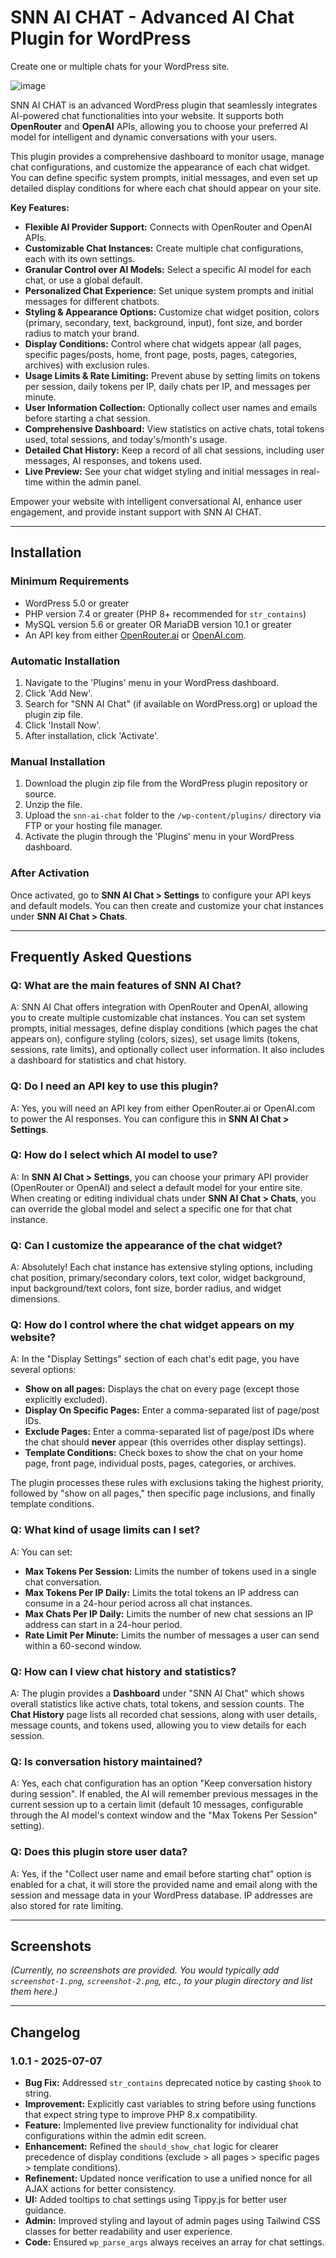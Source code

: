 # SNN AI CHAT - Advanced AI Chat Plugin for WordPress

Create one or multiple chats for your WordPress site.

![image](https://github.com/user-attachments/assets/459b89e6-efb3-4faa-9cbe-c19d4bf5d956)


SNN AI CHAT is an advanced WordPress plugin that seamlessly integrates AI-powered chat functionalities into your website. It supports both **OpenRouter** and **OpenAI** APIs, allowing you to choose your preferred AI model for intelligent and dynamic conversations with your users.

This plugin provides a comprehensive dashboard to monitor usage, manage chat configurations, and customize the appearance of each chat widget. You can define specific system prompts, initial messages, and even set up detailed display conditions for where each chat should appear on your site.

**Key Features:**

* **Flexible AI Provider Support:** Connects with OpenRouter and OpenAI APIs.
* **Customizable Chat Instances:** Create multiple chat configurations, each with its own settings.
* **Granular Control over AI Models:** Select a specific AI model for each chat, or use a global default.
* **Personalized Chat Experience:** Set unique system prompts and initial messages for different chatbots.
* **Styling & Appearance Options:** Customize chat widget position, colors (primary, secondary, text, background, input), font size, and border radius to match your brand.
* **Display Conditions:** Control where chat widgets appear (all pages, specific pages/posts, home, front page, posts, pages, categories, archives) with exclusion rules.
* **Usage Limits & Rate Limiting:** Prevent abuse by setting limits on tokens per session, daily tokens per IP, daily chats per IP, and messages per minute.
* **User Information Collection:** Optionally collect user names and emails before starting a chat session.
* **Comprehensive Dashboard:** View statistics on active chats, total tokens used, total sessions, and today's/month's usage.
* **Detailed Chat History:** Keep a record of all chat sessions, including user messages, AI responses, and tokens used.
* **Live Preview:** See your chat widget styling and initial messages in real-time within the admin panel.

Empower your website with intelligent conversational AI, enhance user engagement, and provide instant support with SNN AI CHAT.

---

## Installation

### Minimum Requirements

* WordPress 5.0 or greater
* PHP version 7.4 or greater (PHP 8+ recommended for `str_contains`)
* MySQL version 5.6 or greater OR MariaDB version 10.1 or greater
* An API key from either [OpenRouter.ai](https://openrouter.ai/) or [OpenAI.com](https://openai.com/).

### Automatic Installation

1.  Navigate to the 'Plugins' menu in your WordPress dashboard.
2.  Click 'Add New'.
3.  Search for "SNN AI Chat" (if available on WordPress.org) or upload the plugin zip file.
4.  Click 'Install Now'.
5.  After installation, click 'Activate'.

### Manual Installation

1.  Download the plugin zip file from the WordPress plugin repository or source.
2.  Unzip the file.
3.  Upload the `snn-ai-chat` folder to the `/wp-content/plugins/` directory via FTP or your hosting file manager.
4.  Activate the plugin through the 'Plugins' menu in your WordPress dashboard.

### After Activation

Once activated, go to **SNN AI Chat > Settings** to configure your API keys and default models. You can then create and customize your chat instances under **SNN AI Chat > Chats**.

---

## Frequently Asked Questions

### Q: What are the main features of SNN AI Chat?
A: SNN AI Chat offers integration with OpenRouter and OpenAI, allowing you to create multiple customizable chat instances. You can set system prompts, initial messages, define display conditions (which pages the chat appears on), configure styling (colors, sizes), set usage limits (tokens, sessions, rate limits), and optionally collect user information. It also includes a dashboard for statistics and chat history.

### Q: Do I need an API key to use this plugin?
A: Yes, you will need an API key from either OpenRouter.ai or OpenAI.com to power the AI responses. You can configure this in **SNN AI Chat > Settings**.

### Q: How do I select which AI model to use?
A: In **SNN AI Chat > Settings**, you can choose your primary API provider (OpenRouter or OpenAI) and select a default model for your entire site. When creating or editing individual chats under **SNN AI Chat > Chats**, you can override the global model and select a specific one for that chat instance.

### Q: Can I customize the appearance of the chat widget?
A: Absolutely! Each chat instance has extensive styling options, including chat position, primary/secondary colors, text color, widget background, input background/text colors, font size, border radius, and widget dimensions.

### Q: How do I control where the chat widget appears on my website?
A: In the "Display Settings" section of each chat's edit page, you have several options:
* **Show on all pages:** Displays the chat on every page (except those explicitly excluded).
* **Display On Specific Pages:** Enter a comma-separated list of page/post IDs.
* **Exclude Pages:** Enter a comma-separated list of page/post IDs where the chat should **never** appear (this overrides other display settings).
* **Template Conditions:** Check boxes to show the chat on your home page, front page, individual posts, pages, categories, or archives.

The plugin processes these rules with exclusions taking the highest priority, followed by "show on all pages," then specific page inclusions, and finally template conditions.

### Q: What kind of usage limits can I set?
A: You can set:
* **Max Tokens Per Session:** Limits the number of tokens used in a single chat conversation.
* **Max Tokens Per IP Daily:** Limits the total tokens an IP address can consume in a 24-hour period across all chat instances.
* **Max Chats Per IP Daily:** Limits the number of new chat sessions an IP address can start in a 24-hour period.
* **Rate Limit Per Minute:** Limits the number of messages a user can send within a 60-second window.

### Q: How can I view chat history and statistics?
A: The plugin provides a **Dashboard** under "SNN AI Chat" which shows overall statistics like active chats, total tokens, and session counts. The **Chat History** page lists all recorded chat sessions, along with user details, message counts, and tokens used, allowing you to view details for each session.

### Q: Is conversation history maintained?
A: Yes, each chat configuration has an option "Keep conversation history during session". If enabled, the AI will remember previous messages in the current session up to a certain limit (default 10 messages, configurable through the AI model's context window and the "Max Tokens Per Session" setting).

### Q: Does this plugin store user data?
A: Yes, if the "Collect user name and email before starting chat" option is enabled for a chat, it will store the provided name and email along with the session and message data in your WordPress database. IP addresses are also stored for rate limiting.

---

## Screenshots

*(Currently, no screenshots are provided. You would typically add `screenshot-1.png`, `screenshot-2.png`, etc., to your plugin directory and list them here.)*

---

## Changelog

### 1.0.1 - 2025-07-07
* **Bug Fix:** Addressed `str_contains` deprecated notice by casting `$hook` to string.
* **Improvement:** Explicitly cast variables to string before using functions that expect string type to improve PHP 8.x compatibility.
* **Feature:** Implemented live preview functionality for individual chat configurations within the admin edit screen.
* **Enhancement:** Refined the `should_show_chat` logic for clearer precedence of display conditions (exclude > all pages > specific pages > template conditions).
* **Refinement:** Updated nonce verification to use a unified nonce for all AJAX actions for better consistency.
* **UI:** Added tooltips to chat settings using Tippy.js for better user guidance.
* **Admin:** Improved styling and layout of admin pages using Tailwind CSS classes for better readability and user experience.
* **Code:** Ensured `wp_parse_args` always receives an array for chat settings.
